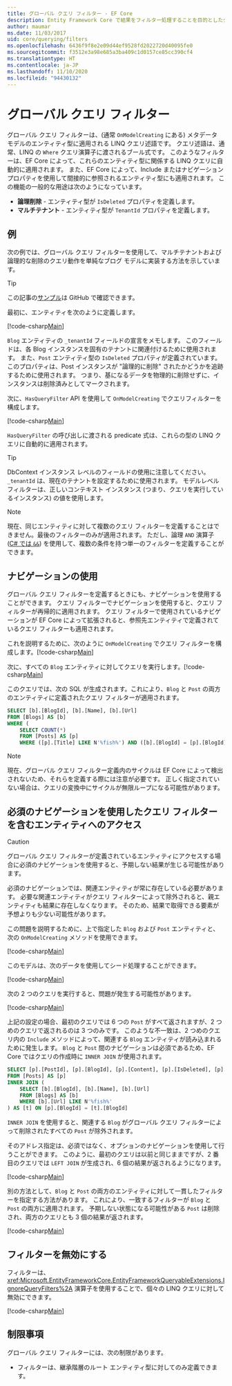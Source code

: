 ```yaml
---
title: グローバル クエリ フィルター - EF Core
description: Entity Framework Core で結果をフィルター処理することを目的としたグローバル クエリ フィルターの使用
author: maumar
ms.date: 11/03/2017
uid: core/querying/filters
ms.openlocfilehash: 6436f9f8e2e09d44ef9528fd2022720d40095fe0
ms.sourcegitcommit: f3512e3a98e685a3ba409c1d0157ce85cc390cf4
ms.translationtype: HT
ms.contentlocale: ja-JP
ms.lasthandoff: 11/10/2020
ms.locfileid: "94430132"
---
```

# <a name="global-query-filters"></a>グローバル クエリ フィルター

グローバル クエリ フィルターは、(通常 `OnModelCreating` にある) メタデータ モデルのエンティティ型に適用される LINQ クエリ述語です。 クエリ述語は、通常、LINQ の `Where` クエリ演算子に渡されるブール式です。  このようなフィルターは、EF Core によって、これらのエンティティ型に関係する LINQ クエリに自動的に適用されます。  また、EF Core によって、Include またはナビゲーション プロパティを使用して間接的に参照されるエンティティ型にも適用されます。 この機能の一般的な用途は次のようになっています。

* **論理削除** - エンティティ型が `IsDeleted` プロパティを定義します。
* **マルチテナント** - エンティティ型が `TenantId` プロパティを定義します。

## <a name="example"></a>例

次の例では、グローバル クエリ フィルターを使用して、マルチテナントおよび論理的な削除のクエリ動作を単純なブログ モデルに実装する方法を示しています。

> [!TIP]
> この記事の[サンプル](https://github.com/dotnet/EntityFramework.Docs/tree/master/samples/core/Querying/QueryFilters)は GitHub で確認できます。

最初に、エンティティを次のように定義します。

[!code-csharp[Main](../../../samples/core/Querying/QueryFilters/Entities.cs#Entities)]

`Blog` エンティティの `_tenantId` フィールドの宣言をメモします。 このフィールドは、各 Blog インスタンスを固有のテナントに関連付けるために使用されます。 また、`Post` エンティティ型の `IsDeleted` プロパティが定義されています。 このプロパティは、Post インスタンスが "論理的に削除" されたかどうかを追跡するために使用されます。 つまり、基になるデータを物理的に削除せずに、インスタンスは削除済みとしてマークされます。

次に、`HasQueryFilter` API を使用して `OnModelCreating` でクエリフィルターを構成します。

[!code-csharp[Main](../../../samples/core/Querying/QueryFilters/BloggingContext.cs#FilterConfiguration)]

`HasQueryFilter` の呼び出しに渡される predicate 式は、これらの型の LINQ クエリに自動的に適用されます。

> [!TIP]
> DbContext インスタンス レベルのフィールドの使用に注意してください。`_tenantId` は、現在のテナントを設定するために使用されます。 モデルレベル フィルターは、正しいコンテキスト インスタンス (つまり、クエリを実行しているインスタンス) の値を使用します。

> [!NOTE]
> 現在、同じエンティティに対して複数のクエリ フィルターを定義することはできません。最後のフィルターのみが適用されます。 ただし、論理 `AND` 演算子 ([C# では `&&`](/dotnet/csharp/language-reference/operators/boolean-logical-operators#conditional-logical-and-operator-)) を使用して、複数の条件を持つ単一のフィルターを定義することができます。

## <a name="use-of-navigations"></a>ナビゲーションの使用

グローバル クエリ フィルターを定義するときにも、ナビゲーションを使用することができます。 クエリ フィルターでナビゲーションを使用すると、クエリ フィルターが再帰的に適用されます。 クエリ フィルターで使用されているナビゲーションが EF Core によって拡張されると、参照先エンティティで定義されているクエリ フィルターも適用されます。

これを説明するために、次のように `OnModelCreating` でクエリ フィルターを構成します。[!code-csharp[Main](../../../samples/core/Querying/QueryFilters/FilteredBloggingContextRequired.cs#NavigationInFilter)]

次に、すべての `Blog` エンティティに対してクエリを実行します。[!code-csharp[Main](../../../samples/core/Querying/QueryFilters/FilteredBloggingContextRequired.cs#QueriesNavigation)]

このクエリでは、次の SQL が生成されます。これにより、`Blog` と `Post` の両方のエンティティに定義されたクエリ フィルターが適用されます。

```sql
SELECT [b].[BlogId], [b].[Name], [b].[Url]
FROM [Blogs] AS [b]
WHERE (
    SELECT COUNT(*)
    FROM [Posts] AS [p]
    WHERE ([p].[Title] LIKE N'%fish%') AND ([b].[BlogId] = [p].[BlogId])) > 0
```

> [!NOTE]
> 現在、グローバル クエリ フィルター定義内のサイクルは EF Core によって検出されないため、それらを定義する際には注意が必要です。 正しく指定されていない場合は、クエリの変換中にサイクルが無限ループになる可能性があります。

## <a name="accessing-entity-with-query-filter-using-required-navigation"></a>必須のナビゲーションを使用したクエリ フィルターを含むエンティティへのアクセス

> [!CAUTION]
> グローバル クエリ フィルターが定義されているエンティティにアクセスする場合に必須のナビゲーションを使用すると、予期しない結果が生じる可能性があります。

必須のナビゲーションでは、関連エンティティが常に存在している必要があります。 必要な関連エンティティがクエリ フィルターによって除外されると、親エンティティも結果に存在しなくなります。 そのため、結果で取得できる要素が予想よりも少ない可能性があります。

この問題を説明するために、上で指定した `Blog` および `Post` エンティティと、次の `OnModelCreating` メソッドを使用できます。

[!code-csharp[Main](../../../samples/core/Querying/QueryFilters/FilteredBloggingContextRequired.cs#IncorrectFilter)]

このモデルは、次のデータを使用してシード処理することができます。

[!code-csharp[Main](../../../samples/core/Querying/QueryFilters/Program.cs#SeedData)]

次の 2 つのクエリを実行すると、問題が発生する可能性があります。

[!code-csharp[Main](../../../samples/core/Querying/QueryFilters/Program.cs#Queries)]

上記の設定の場合、最初のクエリでは 6 つの `Post` がすべて返されますが、2 つめのクエリで返されるのは 3 つのみです。 このような不一致は、2 つめのクエリ内の `Include` メソッドによって、関連する `Blog` エンティティが読み込まれるために発生します。 `Blog` と `Post` 間のナビゲーションは必須であるため、EF Core ではクエリの作成時に `INNER JOIN` が使用されます。

```sql
SELECT [p].[PostId], [p].[BlogId], [p].[Content], [p].[IsDeleted], [p].[Title], [t].[BlogId], [t].[Name], [t].[Url]
FROM [Posts] AS [p]
INNER JOIN (
    SELECT [b].[BlogId], [b].[Name], [b].[Url]
    FROM [Blogs] AS [b]
    WHERE [b].[Url] LIKE N'%fish%'
) AS [t] ON [p].[BlogId] = [t].[BlogId]
```

`INNER JOIN` を使用すると、関連する `Blog` がグローバル クエリ フィルターによって削除されたすべての `Post` が除外されます。

そのアドレス指定は、必須ではなく、オプションのナビゲーションを使用して行うことができます。
このように、最初のクエリは以前と同じままですが、2 番目のクエリでは `LEFT JOIN` が生成され、6 個の結果が返されるようになります。

[!code-csharp[Main](../../../samples/core/Querying/QueryFilters/FilteredBloggingContextRequired.cs#OptionalNavigation)]

別の方法として、`Blog` と `Post` の両方のエンティティに対して一貫したフィルターを指定する方法があります。
これにより、一致するフィルターが `Blog` と `Post` の両方に適用されます。 予期しない状態になる可能性がある `Post` は削除され、両方のクエリとも 3 個の結果が返されます。

[!code-csharp[Main](../../../samples/core/Querying/QueryFilters/FilteredBloggingContextRequired.cs#MatchingFilters)]

## <a name="disabling-filters"></a>フィルターを無効にする

フィルターは、<xref:Microsoft.EntityFrameworkCore.EntityFrameworkQueryableExtensions.IgnoreQueryFilters%2A> 演算子を使用することで、個々の LINQ クエリに対して無効にできます。

[!code-csharp[Main](../../../samples/core/Querying/QueryFilters/Program.cs#IgnoreFilters)]

## <a name="limitations"></a>制限事項

グローバル クエリ フィルターには、次の制限があります。

* フィルターは、継承階層のルート エンティティ型に対してのみ定義できます。
